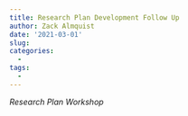 ```yaml
---
title: Research Plan Development Follow Up
author: Zack Almquist
date: '2021-03-01'
slug: 
categories:
  - 
tags:
  - 
---
```


*Research Plan Workshop*